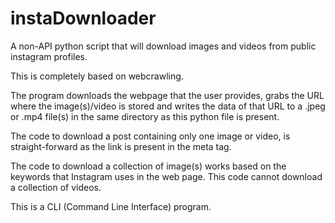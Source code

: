 # instaDownloader

A non-API python script that will download images and videos from public instagram profiles.

This is completely based on webcrawling.

The program downloads the webpage that the user provides, grabs the URL where the image(s)/video is stored and writes the data of that URL to a .jpeg or .mp4 file(s) in the same directory as this python file is present.

The code to download a post containing only one image or video, is straight-forward as the link is present in the meta tag.

The code to download a collection of image(s) works based on the keywords that Instagram uses in the web page. This code cannot download a collection of videos.

This is a CLI (Command Line Interface) program.
